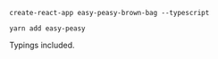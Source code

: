     create-react-app easy-peasy-brown-bag --typescript
    
    yarn add easy-peasy  

Typings included.
  